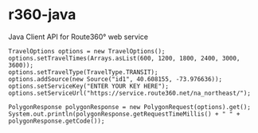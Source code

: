 # r360-java
Java Client API for Route360° web service

    TravelOptions options = new TravelOptions();
	options.setTravelTimes(Arrays.asList(600, 1200, 1800, 2400, 3000, 3600));
	options.setTravelType(TravelType.TRANSIT);
	options.addSource(new Source("id1", 40.608155, -73.976636));
	options.setServiceKey("ENTER YOUR KEY HERE");
	options.setServiceUrl("https://service.route360.net/na_northeast/");
		
	PolygonResponse polygonResponse = new PolygonRequest(options).get();
	System.out.println(polygonResponse.getRequestTimeMillis() + " " + polygonResponse.getCode());
